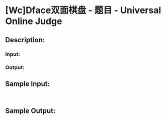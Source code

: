 # [Wc]Dface双面棋盘 - 题目 - Universal Online Judge

## Description: 



### Input: 



### Output: 






## Sample Input: 
```


```

## Sample Output: 
```


```
